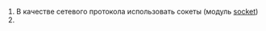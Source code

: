 1. В качестве сетевого протокола использовать сокеты (модуль [socket](https://docs.python.org/3/library/socket.html))
2. 
